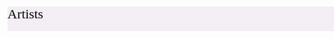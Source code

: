 <!DOCTYPE html>
<html>
<head>
<style>
    .rectangle2 {
        background-color: #f3eef4;
        height: 56px;
        width: 943px;
    }
    .artists
{
    color:#000000;
    text-align:left;
    vertical-align:text-top;
    font-size:30px;
    font-family:Kaisei Tokumin;
    line-height:auto;
    border-style:hidden;
    outline:none;
    width:146px;
}
</style>
</head>
<body>
    <div id='rectangle2' class='rectangle2'>
        <div id='artists' class='artists'>
        Artists </div>
    </div>
</body>
</html>
